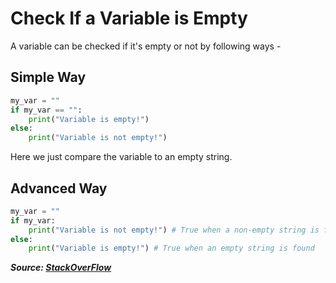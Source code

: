 # Check If a Variable is Empty

A variable can be checked if it's empty or not by following ways -

## Simple Way

```python
my_var = ""
if my_var == "":
    print("Variable is empty!")
else:
    print("Variable is not empty!")
```

Here we just compare the variable to an empty string.

## Advanced Way

```python
my_var = ""
if my_var:
    print("Variable is not empty!") # True when a non-empty string is found
else:
    print("Variable is empty!") # True when an empty string is found
```

**_Source: [StackOverFlow](https://stackoverflow.com/a/9926466)_**
